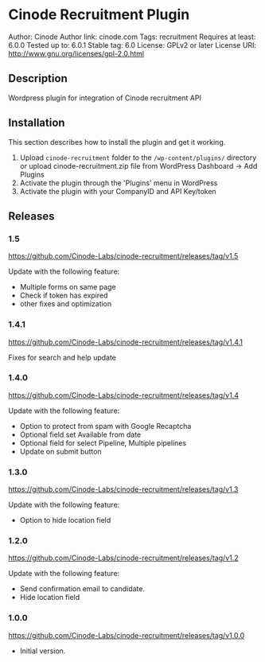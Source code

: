# Cinode Recruitment Plugin
Author: Cinode
Author link: cinode.com
Tags: recruitment
Requires at least: 6.0.0
Tested up to: 6.0.1
Stable tag: 6.0
License: GPLv2 or later
License URI: http://www.gnu.org/licenses/gpl-2.0.html

## Description
Wordpress plugin for integration of Cinode recruitment API

## Installation
This section describes how to install the plugin and get it working.

1. Upload `cinode-recruitment` folder to the `/wp-content/plugins/` directory or upload cinode-recruitment.zip file from WordPress Dashboard -> Add Plugins
2. Activate the plugin through the 'Plugins' menu in WordPress
3. Activate the plugin with your CompanyID and API Key/token

## Releases
### 1.5
https://github.com/Cinode-Labs/cinode-recruitment/releases/tag/v1.5

Update with the following feature:

* Multiple forms on same page
* Check if token has expired
* other fixes and optimization

### 1.4.1
https://github.com/Cinode-Labs/cinode-recruitment/releases/tag/v1.4.1

Fixes for search and help update

### 1.4.0
https://github.com/Cinode-Labs/cinode-recruitment/releases/tag/v1.4

Update with the following feature:

* Option to protect from spam with Google Recaptcha
* Optional field set Available from date
* Optional field for select Pipeline, Multiple pipelines
* Update on submit button
### 1.3.0
https://github.com/Cinode-Labs/cinode-recruitment/releases/tag/v1.3

Update with the following feature:
* Option to hide location field

### 1.2.0
https://github.com/Cinode-Labs/cinode-recruitment/releases/tag/v1.2

Update with the following feature:

* Send confirmation email to candidate.
* Hide location field
### 1.0.0
https://github.com/Cinode-Labs/cinode-recruitment/releases/tag/v1.0.0

* Initial version.

